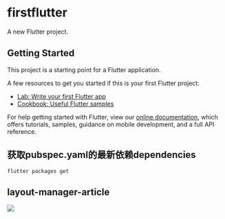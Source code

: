 # firstflutter

A new Flutter project.

## Getting Started

This project is a starting point for a Flutter application.

A few resources to get you started if this is your first Flutter project:

- [Lab: Write your first Flutter app](https://flutter.dev/docs/get-started/codelab)
- [Cookbook: Useful Flutter samples](https://flutter.dev/docs/cookbook)

For help getting started with Flutter, view our
[online documentation](https://flutter.dev/docs), which offers tutorials,
samples, guidance on mobile development, and a full API reference.
##  获取pubspec.yaml的最新依赖dependencies 
  ```
  flutter packages get
  
  ```
## layout-manager-article

![](https://p3-juejin.byteimg.com/tos-cn-i-k3u1fbpfcp/87f14a1d26254a65906052a0c9c8a520~tplv-k3u1fbpfcp-watermark.image)
